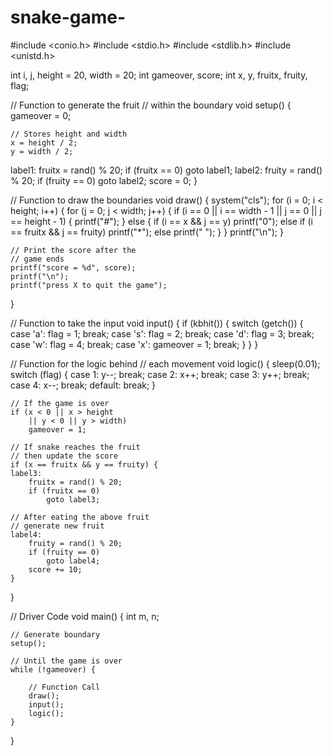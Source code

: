 # snake-game-

#include <conio.h> 
#include <stdio.h> 
#include <stdlib.h> 
#include <unistd.h> 

int i, j, height = 20, width = 20; 
int gameover, score; 
int x, y, fruitx, fruity, flag; 

// Function to generate the fruit 
// within the boundary 
void setup() 
{ 
	gameover = 0; 

	// Stores height and width 
	x = height / 2; 
	y = width / 2; 
label1: 
	fruitx = rand() % 20; 
	if (fruitx == 0) 
		goto label1; 
label2: 
	fruity = rand() % 20; 
	if (fruity == 0) 
		goto label2; 
	score = 0; 
} 

// Function to draw the boundaries 
void draw() 
{ 
	system("cls"); 
	for (i = 0; i < height; i++) { 
		for (j = 0; j < width; j++) { 
			if (i == 0 || i == width - 1 
				|| j == 0 
				|| j == height - 1) { 
				printf("#"); 
			} 
			else { 
				if (i == x && j == y) 
					printf("0"); 
				else if (i == fruitx 
						&& j == fruity) 
					printf("*"); 
				else
					printf(" "); 
			} 
		} 
		printf("\n"); 
	} 

	// Print the score after the 
	// game ends 
	printf("score = %d", score); 
	printf("\n"); 
	printf("press X to quit the game"); 
} 

// Function to take the input 
void input() 
{ 
	if (kbhit()) { 
		switch (getch()) { 
		case 'a': 
			flag = 1; 
			break; 
		case 's': 
			flag = 2; 
			break; 
		case 'd': 
			flag = 3; 
			break; 
		case 'w': 
			flag = 4; 
			break; 
		case 'x': 
			gameover = 1; 
			break; 
		} 
	} 
} 

// Function for the logic behind 
// each movement 
void logic() 
{ 
	sleep(0.01); 
	switch (flag) { 
	case 1: 
		y--; 
		break; 
	case 2: 
		x++; 
		break; 
	case 3: 
		y++; 
		break; 
	case 4: 
		x--; 
		break; 
	default: 
		break; 
	} 

	// If the game is over 
	if (x < 0 || x > height 
		|| y < 0 || y > width) 
		gameover = 1; 

	// If snake reaches the fruit 
	// then update the score 
	if (x == fruitx && y == fruity) { 
	label3: 
		fruitx = rand() % 20; 
		if (fruitx == 0) 
			goto label3; 

	// After eating the above fruit 
	// generate new fruit 
	label4: 
		fruity = rand() % 20; 
		if (fruity == 0) 
			goto label4; 
		score += 10; 
	} 
} 

// Driver Code 
void main() 
{ 
	int m, n; 

	// Generate boundary 
	setup(); 

	// Until the game is over 
	while (!gameover) { 

		// Function Call 
		draw(); 
		input(); 
		logic(); 
	} 
} 
